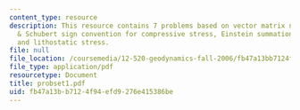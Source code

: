 ```yaml
---
content_type: resource
description: This resource contains 7 problems based on vector matrix notation, Turcotte
  & Schubert sign convention for compressive stress, Einstein summation, stress tensor,
  and lithostatic stress.
file: null
file_location: /coursemedia/12-520-geodynamics-fall-2006/fb47a13bb7124f94efd9276e415386be_probset1.pdf
file_type: application/pdf
resourcetype: Document
title: probset1.pdf
uid: fb47a13b-b712-4f94-efd9-276e415386be
---
```

